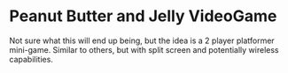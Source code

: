 # Peanut Butter and Jelly VideoGame

Not sure what this will end up being, but the idea is a 
2 player platformer mini-game. Similar to others, but with
split screen and potentially wireless capabilities.